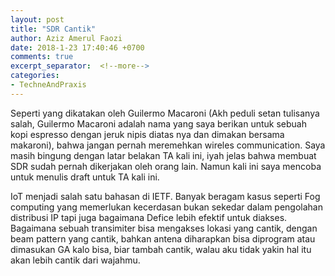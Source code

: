 ```yaml
---
layout: post
title: "SDR Cantik"
author: Aziz Amerul Faozi
date: 2018-1-23 17:40:46 +0700
comments: true
excerpt_separator:  <!--more-->
categories: 
- TechneAndPraxis
---
```


Seperti yang dikatakan oleh Guilermo Macaroni (Akh peduli setan tulisanya salah, Guilermo Macaroni adalah nama yang saya berikan untuk sebuah kopi espresso dengan jeruk nipis diatas nya dan dimakan bersama makaroni), bahwa jangan pernah meremehkan wireles communication. Saya masih bingung dengan latar belakan TA kali ini, iyah jelas bahwa membuat SDR sudah pernah dikerjakan oleh orang lain. Namun kali ini saya mencoba untuk menulis draft untuk TA kali ini.

IoT menjadi salah satu bahasan di IETF. Banyak beragam kasus seperti Fog computing yang memerlukan kecerdasan bukan sekedar dalam pengolahan distribusi IP tapi juga bagaimana Defice lebih efektif untuk diakses. Bagaimana sebuah transimiter bisa mengakses lokasi yang cantik, dengan beam pattern yang cantik, bahkan antena diharapkan bisa diprogram atau dimasukan GA kalo bisa, biar tambah cantik, walau aku tidak yakin hal itu akan lebih cantik dari wajahmu. 




